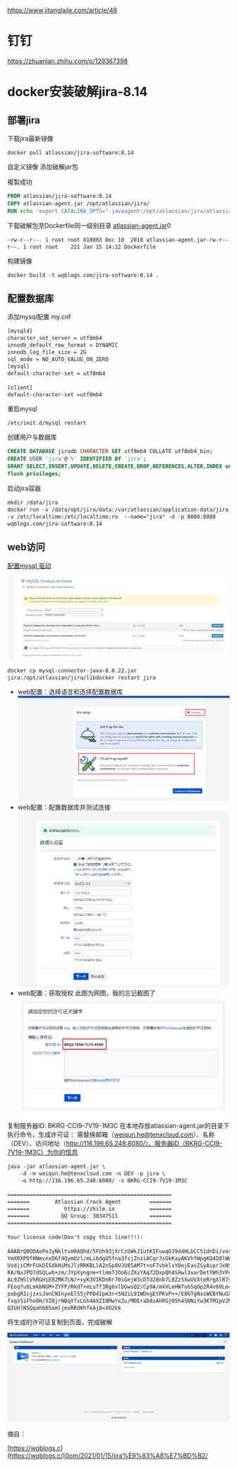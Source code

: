 https://www.jitanglaile.com/article/48



# 钉钉

https://zhuanlan.zhihu.com/p/129367398

# docker安装破解jira-8.14

## 部署jira

下载jira最新镜像

```
docker pull atlassian/jira-software:8.14
```

自定义镜像 添加破解jar包

複製成功

```dockerfile
FROM atlassian/jira-software:8.14
COPY atlassian-agent.jar /opt/atlassian/jira/
RUN echo 'export CATALINA_OPTS="-javaagent:/opt/atlassian/jira/atlassian-agent.jar ${CATALINA_OPTS}"' >> /opt/atlassian/jira/bin/setenv.sh
```

下载破解包至Dockerfile同一级别目录
[atlassian-agent.jar](https://pan.wqblogs.com/s/n8SLmJp2W2Ebqmq)0

```
-rw-r--r--. 1 root root 818083 Dec 10  2018 atlassian-agent.jar-rw-r--r--. 1 root root    221 Jan 15 14:22 Dockerfile
```

构建镜像

```
docker build -t wqblogs.com/jira-software:8.14 .
```

## 配置数据库

添加mysql配置 my.cnf

```
[mysqld]
character_set_server = utf8mb4
innodb_default_row_format = DYNAMIC
innodb_log_file_size = 2G
sql_mode = NO_AUTO_VALUE_ON_ZERO
[mysql]
default-character-set = utf8mb4

[client]
default-character-set =utf8mb4
```

重启mysql

```
/etc/init.d/mysql restart
```

创建用户与数据库

```sql
CREATE DATABASE jiradb CHARACTER SET utf8mb4 COLLATE utf8mb4_bin;
CREATE USER 'jira'@'%' IDENTIFIED BY 'jira';
GRANT SELECT,INSERT,UPDATE,DELETE,CREATE,DROP,REFERENCES,ALTER,INDEX on jiradb.* TO 'jira'@'%';
flush privileges;
```

启动jira容器

```
mkdir /data/jira
docker run -v /data/opt/jira/data:/var/atlassian/application-data/jira -v /etc/localtime:/etc/localtime:ro  --name="jira" -d -p 8080:8080 wqblogs.com/jira-software:8.14
```

## web访问

[配置mysql 驱动](https://downloads.mysql.com/archives/c-j/)

[![mysql8.0驱动](.img_jira/b01e472b05cf5727a5a652c10678e8cc.png)](https://www.jitanglaile.com/uploads/article/20230104/b01e472b05cf5727a5a652c10678e8cc.png)

```
docker cp mysql-connector-java-8.0.22.jar jira:/opt/atlassian/jira/libdocker restart jira
```

- web配置：选择语言和选择配置数据库
  [![3fd317a60eb0217f50a1dc9a14cbf04a.png](.img_jira/3fd317a60eb0217f50a1dc9a14cbf04a.png)](https://www.jitanglaile.com/uploads/article/20230104/3fd317a60eb0217f50a1dc9a14cbf04a.png)
- web配置：配置数据库并测试连接
  [![2ce3da33cad154ca0b06ca63d064bdb4.png](.img_jira/2ce3da33cad154ca0b06ca63d064bdb4.png)](https://www.jitanglaile.com/uploads/article/20230104/2ce3da33cad154ca0b06ca63d064bdb4.png)
- web配置：获取授权
  此图为网图，我的忘记截图了
  [![5af8444be77e73f739e896d4ed4c0b44.png](.img_jira/5af8444be77e73f739e896d4ed4c0b44.png)](https://www.jitanglaile.com/uploads/article/20230104/5af8444be77e73f739e896d4ed4c0b44.png)

复制服务器ID: BKRG-CCI9-7V19-1M3C
在本地存放atlassian-agent.jar的目录下执行命令，生成许可证：
需替换邮箱（[weiqun.he@tenxcloud.com](mailto:weiqun.he@tenxcloud.com)）、名称（DEV）、访问地址（http://116.196.65.248:8080/）、服务器ID（BKRG-CCI9-7V19-1M3C）为你的信息

```
java -jar atlassian-agent.jar \
    -d -m weiqun.he@tenxcloud.com -n DEV -p jira \
    -o http://116.196.65.248:8080/ -s BKRG-CCI9-7V19-1M3C

====================================================
=======        Atlassian Crack Agent         =======
=======           https://zhile.io           =======
=======          QQ Group: 30347511          =======
====================================================

Your license code(Don't copy this line!!!):

AAABrQ0ODAoPeJyNkltvm0AQhd/5FUh93jXrCzGWkJIutKIFuwqO39d4HLbCC51dnDi/voshai6WV
YmXRXPOfHNmvnxD6f4QymUzl/mLibdgU5fna3fsjZnziACqrJsGkKayAKVhfWpgKQ4Q8lWWxfc8u
UsdjiCMrFUkDISdkHiMsJlzRRKBLlA2nSp8UJU8SAM7t+oF7vbklsY0ejEavZSyAiprJxNSGVBCF
RA/NxJPQ7d5QLwb+zm/JYpXyngne+tlmmTJOo6cZXvYAq72DxpQh4S9wl3xarDetYWh3YPoem+eB
AL9ZHSlVhRGHiE02MK7LN/+vyK3VIKDnRr70iGejW3cDTd28nb7L8ZzSXwUVXteRrgXlR7sPxqt8
FEoqfu6LmkbNGM+ZYFP/RkdT+eLuTf3Rg6vlbGwsQ2/Cp9A/mkVLeHW7uG5qOp2R4v60Le4HMt/D
pobgR1cjzxsJonCNInyeElS5jPPD4Ipm3r+5N2iL91WDngEtPKvP++/E86TgNxsWEBYNuGXTvrzs
fxqsSiFho8H/VZ8jrNBqYfxLGh4AXZI8MwYxZu/MDEraDAsAhRSj05h4SNNiYw3KTM1pV2N1P6zo
QIUHlNSQqah665emljexRRdKhfkAj8=X02kk
```

将生成的许可证复制到页面，完成破解

[![d4936c3a93c80480f9c82c4ba690626b.png](.img_jira/d4936c3a93c80480f9c82c4ba690626b.png)](https://www.jitanglaile.com/uploads/article/20230104/d4936c3a93c80480f9c82c4ba690626b.png)

摘自：

[https://wqblogs.c](https://wqblogs.c/)0om/2021/01/15/jira%E9%83%A8%E7%BD%B2/
